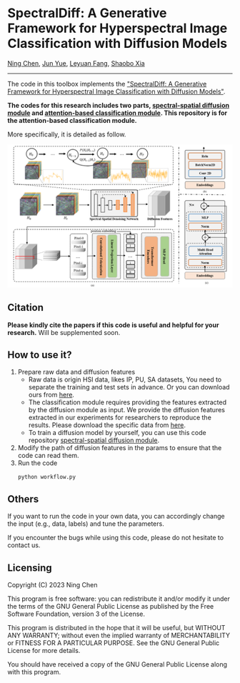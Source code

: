 # SpectralDiff: A Generative Framework for Hyperspectral Image Classification with Diffusion Models

[Ning Chen](), [Jun Yue](), [Leyuan Fang](), [Shaobo Xia]()
___________

The code in this toolbox implements the ["SpectralDiff: A Generative Framework for Hyperspectral Image Classification with Diffusion Models"](). 

**The codes for this research includes two parts, [spectral-spatial diffusion module](https://github.com/chenning0115/spectraldiff_diffusion/) and [attention-based classification module](https://github.com/chenning0115/SpectralDiff#spectraldiff). This repository is for the attention-based classification module.**

More specifically, it is detailed as follow.

![alt text](./framework.png)

Citation
---------------------

**Please kindly cite the papers if this code is useful and helpful for your research.**
Will be supplemented soon.


How to use it?
---------------------
1. Prepare raw data and diffusion features
   * Raw data is origin HSI data, likes IP, PU, SA datasets, You need to separate the training and test sets in advance. Or you can download ours from [here]().
   * The classification module requires providing the features extracted by the diffusion module as input. We provide the diffusion features extracted in our experiments for researchers to reproduce the results. Please download the specific data from [here]().
   * To train a diffusion model by yourself, you can use this code repository [spectral-spatial diffusion module](https://github.com/chenning0115/spectraldiff_diffusion/). 
2. Modify the path of diffusion features in the params to ensure that the code can read them.
3. Run the code
   ```
   python workflow.py
   ```

Others
----------------------
If you want to run the code in your own data, you can accordingly change the input (e.g., data, labels) and tune the parameters.

If you encounter the bugs while using this code, please do not hesitate to contact us.

Licensing
---------

Copyright (C) 2023 Ning Chen

This program is free software: you can redistribute it and/or modify it under the terms of the GNU General Public License as published by the Free Software Foundation, version 3 of the License.

This program is distributed in the hope that it will be useful, but WITHOUT ANY WARRANTY; without even the implied warranty of MERCHANTABILITY or FITNESS FOR A PARTICULAR PURPOSE. See the GNU General Public License for more details.

You should have received a copy of the GNU General Public License along with this program.

